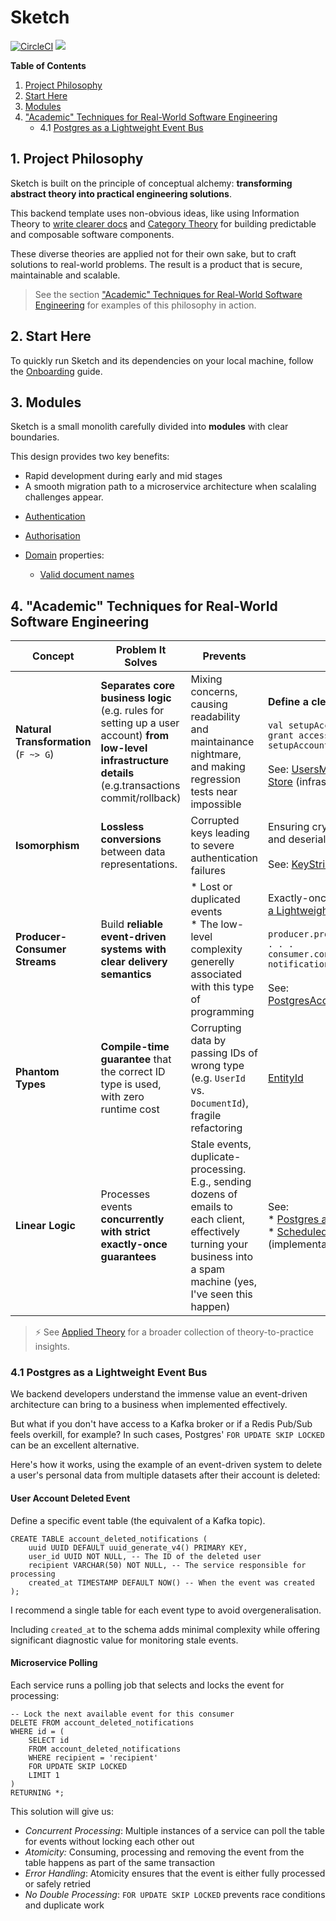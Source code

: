 # Sketch

[![CircleCI](https://dl.circleci.com/status-badge/img/gh/rafaelfiume/sketch/tree/main.svg?style=svg)](https://dl.circleci.com/status-badge/redirect/gh/rafaelfiume/sketch/tree/main) [<img src="https://img.shields.io/badge/dockerhub-images-blue.svg?logo=LOGO">](<https://hub.docker.com/repository/docker/rafaelfiume/sketch/general>)


**Table of Contents**

1. [Project Philosophy](#1-project-philosophy)
2. [Start Here](#2-start-here)
3. [Modules](#3-modules)
4. ["Academic" Techniques for Real-World Software Engineering](#4-academic-techniques-for-real-world-software-engineering)
    - 4.1 [Postgres as a Lightweight Event Bus](#41-postgres-as-a-lightweight-event-bus)

## 1. Project Philosophy

Sketch is built on the principle of conceptual alchemy: **transforming abstract theory into practical engineering solutions**. 

This backend template uses non-obvious ideas, like using Information Theory to [write clearer docs](docs/best-practices/Documentation.md) and [Category Theory](docs/best-practices/Applied-Theory.md#4-mathematical-foundations-category-theory---safe--composable-components) for building predictable and composable software components.

These diverse theories are applied not for their own sake, but to craft solutions to real-world problems. The result is a product that is secure, maintainable and scalable.

> See the section ["Academic" Techniques for Real-World Software Engineering](#4-academic-techniques-for-real-world-software-engineering) for examples of this philosophy in action.


## 2. Start Here

To quickly run Sketch and its dependencies on your local machine, follow the [Onboarding](docs/start-here/Onboarding.md) guide.


## 3. Modules

Sketch is a small monolith carefully divided into **modules** with clear boundaries.

This design provides two key benefits:
 * Rapid development during early and mid stages
 * A smooth migration path to a microservice architecture when scalaling challenges appear.

 - [Authentication](auth/README.md)

 - [Authorisation](shared-access-control/README.md)

 - [Domain](docs/Domain.md) properties:
   - [Valid document names](shared-domain/src/test/scala/org/fiume/sketch/shared/domain/documents/DocumentSpec.scala)


## 4. "Academic" Techniques for Real-World Software Engineering

| Concept                         | Problem It Solves    | Prevents         | Example      |
|---------------------------------|----------------------|------------------|--------------|
| **Natural Transformation** (`F ~> G`) | **Separates core business logic** (e.g. rules for setting up a user account) **from low-level infrastructure details** (e.g.transactions commit/rollback) | Mixing concerns, causing readability and maintainance nightmare, and making regression tests near impossible | **Define a clear transaction boundary.** <br><br>`val setupAccount = ... // create account, grant access to owner`<br>`setupAccount.commit()` <br><br>See: [UsersManager](auth/src/main/scala/org/fiume/sketch/auth/accounts/UsersManager.scala) (core domain) depends on [Store](shared-components/src/main/scala/org/fiume/sketch/shared/common/app/Store.scala) (infrastructure abstraction) |
| **Isomorphism**                 | **Lossless conversions** between data representations. | Corrupted keys leading to severe authentication failures | Ensuring cryptographic keys can be serialised and deserialised without corruption. <br><br>See: [KeyStringifierSpec](auth/src/test/scala/org/fiume/sketch/auth/KeyStringifierSpec.scala) |
| **Producer-Consumer Streams**   | Build **reliable event-driven systems with clear delivery semantics** | * Lost or duplicated events <br>* The low-level complexity generelly associated with this type of programming | Exactly-once semantics backed by [Postgres as a Lightweight Event Bus](../../README.md). <br><br>`producer.produceEvent(. . .).ccommit`<br>`. . .`<br>`consumer.consumeEvent().flatMap { notification => . . . business logic }`<br><br>See: [PostgresAccountDeletedNotificationsStoreSpec](../../storage/src/it/scala/org/fiume/sketch/storage/auth/postgres/PostgresAccountDeletedNotificationsStoreSpec.scala) |
| **Phantom Types**               | **Compile-time guarantee** that the correct ID type is used, with zero runtime cost | Corrupting data by passing IDs of wrong type (e.g. `UserId` vs. `DocumentId`), fragile refactoring | [EntityId](shared-components/src/main/scala/org/fiume/sketch/shared/common/EntityId.scala) |
| **Linear Logic**                | Processes events **concurrently with strict exactly-once guarantees** | Stale events, duplicate-processing. E.g., sending dozens of emails to each client, effectively turning your business into a spam machine (yes, I've seen this happen) | See: <br>* [Postgres as a Lightweight Event Bus](#41-postgres-as-a-lightweight-event-bus) doc <br>* [ScheduledAccountDeletionJob](../sketch/auth/src/main/scala/org/fiume/sketch/auth/accounts/jobs/ScheduledAccountDeletionJob.scala) (implementation)  |

> ⚡ See [Applied Theory](docs/best-practices/Applied-Theory.md) for a broader collection of theory-to-practice insights.


### 4.1 Postgres as a Lightweight Event Bus

We backend developers understand the immense value an event-driven architecture can bring to a business when implemented effectively.

But what if you don't have access to a Kafka broker or if a Redis Pub/Sub feels overkill, for example?
In such cases, Postgres' `FOR UPDATE SKIP LOCKED` can be an excellent alternative.

Here's how it works, using the example of an event-driven system to delete a user's personal data from multiple datasets after their account is deleted:

#### User Account Deleted Event

Define a specific event table (the equivalent of a Kafka topic).

```
CREATE TABLE account_deleted_notifications (
    uuid UUID DEFAULT uuid_generate_v4() PRIMARY KEY,
    user_id UUID NOT NULL, -- The ID of the deleted user
    recipient VARCHAR(50) NOT NULL, -- The service responsible for processing
    created_at TIMESTAMP DEFAULT NOW() -- When the event was created
);
```

I recommend a single table for each event type to avoid overgeneralisation.

Including `created_at` to the schema adds minimal complexity while offering significant diagnostic value for monitoring stale events. 

#### Microservice Polling

Each service runs a polling job that selects and locks the event for processing:

```
-- Lock the next available event for this consumer
DELETE FROM account_deleted_notifications
WHERE id = (
    SELECT id
    FROM account_deleted_notifications
    WHERE recipient = 'recipient'
    FOR UPDATE SKIP LOCKED
    LIMIT 1
)
RETURNING *;
```

This solution will give us:
 - *Concurrent Processing*: Multiple instances of a service can poll the table for events without locking each other out
 - *Atomicity:* Consuming, processing and removing the event from the table happens as part of the same transaction
 - *Error Handling*: Atomicity ensures that the event is either fully processed or safely retried
 - *No Double Processing*: `FOR UPDATE SKIP LOCKED` prevents race conditions and duplicate work
